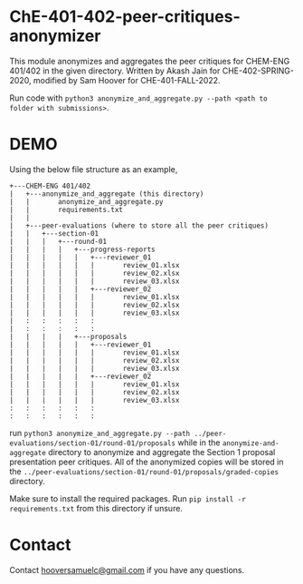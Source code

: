 # ChE-401-402-peer-critiques-anonymizer

This module anonymizes and aggregates the peer critiques for CHEM-ENG 401/402 in the given directory. Written by Akash Jain for CHE-402-SPRING-2020, modified by Sam Hoover for CHE-401-FALL-2022.

Run code with `python3 anonymize_and_aggregate.py --path <path to folder with submissions>`.

# DEMO

Using the below file structure as an example,

```
+---CHEM-ENG 401/402
|   +---anonymize_and_aggregate (this directory)
|   |       anonymize_and_aggregate.py
|   |       requirements.txt
|   |
|   +---peer-evaluations (where to store all the peer critiques)
|   |   +---section-01
|   |   |   +---round-01
|   |   |   |   +---progress-reports
|   |   |   |   |   +---reviewer_01
|   |   |   |   |   |       review_01.xlsx
|   |   |   |   |   |       review_02.xlsx
|   |   |   |   |   |       review_03.xlsx
|   |   |   |   |   +---reviewer_02
|   |   |   |   |   |       review_01.xlsx
|   |   |   |   |   |       review_02.xlsx
|   |   |   |   |   |       review_03.xlsx
|   :   :   :   :   :
|   :   :   :   :   :
|   |   |   |   +---proposals
|   |   |   |   |   +---reviewer_01
|   |   |   |   |   |       review_01.xlsx
|   |   |   |   |   |       review_02.xlsx
|   |   |   |   |   |       review_03.xlsx
|   |   |   |   |   +---reviewer_02
|   |   |   |   |   |       review_01.xlsx
|   |   |   |   |   |       review_02.xlsx
|   |   |   |   |   |       review_03.xlsx
:   :   :   :   :   :
:   :   :   :   :   :
```

run `python3 anonymize_and_aggregate.py --path ../peer-evaluations/section-01/round-01/proposals` while in the `anonymize-and-aggregate` directory to anonymize and aggregate the Section 1 proposal presentation peer critiques. All of the anonymized copies will be stored in the `../peer-evaluations/section-01/round-01/proposals/graded-copies` directory.

Make sure to install the required packages. Run `pip install -r requirements.txt` from this directory if unsure.

# Contact
Contact hooversamuelc@gmail.com if you have any questions.
